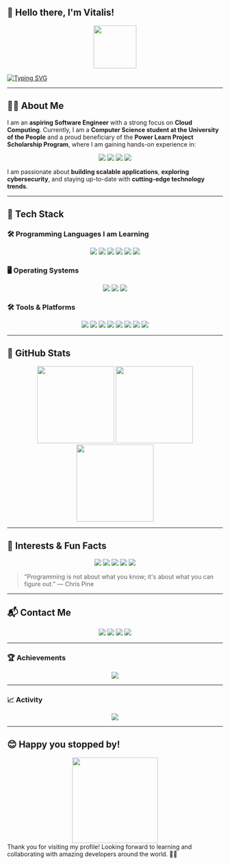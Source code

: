 ## 👋 Hello there, I'm Vitalis!  
<div id="header" align="center">
  <img src="https://i.giphy.com/media/Q8xuJjjxQHHJdHn7gJ/giphy.gif" width="100"/>
</div>

[![Typing SVG](https://readme-typing-svg.demolab.com/?lines=🚀+Welcome+to+My+GitHub+Profile!;🔥+Constantly+expanding+my+skill+set;💡+Staying+up+to+date+with+latest+trends!&center=true&width=1000&size=30&duration=3000&pause=1000)](https://git.io/typing-svg)

---

## 🧑‍💻 About Me  
I am an **aspiring Software Engineer** with a strong focus on **Cloud Computing**. Currently, I am a **Computer Science student at the University of the People** and a proud beneficiary of the **Power Learn Project Scholarship Program**, where I am gaining hands-on experience in:

<div align="center">
  <a href="#"><img src="https://img.shields.io/badge/Web%20Development-0C9CEE?style=for-the-badge&logo=javascript&logoColor=white"></a>
  <a href="#"><img src="https://img.shields.io/badge/Python-FFD43B?style=for-the-badge&logo=python&logoColor=blue"></a>
  <a href="#"><img src="https://img.shields.io/badge/SQL-4479A1?style=for-the-badge&logo=postgresql&logoColor=white"></a>
  <a href="#"><img src="https://img.shields.io/badge/Startups%20&%20Entrepreneurship-FF5733?style=for-the-badge&logo=rocket&logoColor=white"></a>
</div>

I am passionate about **building scalable applications**, **exploring cybersecurity**, and staying up-to-date with **cutting-edge technology trends**.  
 

---

## 🔧 Tech Stack  

### 🛠 Programming Languages I am Learning  
<div align="center">
  <a href="#"><img src="https://img.shields.io/badge/Rust-000000?style=for-the-badge&logo=rust&logoColor=white"></a>
  <a href="#"><img src="https://img.shields.io/badge/Python-1E88E5?style=for-the-badge&logo=python&logoColor=white"></a>
  <a href="#"><img src="https://img.shields.io/badge/SQL-4DB33D?style=for-the-badge&logo=postgresql&logoColor=white"></a>
  <a href="#"><img src="https://img.shields.io/badge/Java-ED8B00?style=for-the-badge&logo=java&logoColor=white"></a>
  <a href="#"><img src="https://img.shields.io/badge/JavaScript-F7DF1E?style=for-the-badge&logo=javascript&logoColor=black"></a>
  <a href="#"><img src="https://img.shields.io/badge/HTML%20&%20CSS-E34F26?style=for-the-badge&logo=html5&logoColor=white"></a>
</div>

### 🖥️ Operating Systems  
<div align="center">
  <a href="#"><img src="https://img.shields.io/badge/Linux%20(Ubuntu)-FCC624?style=for-the-badge&logo=ubuntu&logoColor=white"></a>
  <a href="#"><img src="https://img.shields.io/badge/Windows-0078D6?style=for-the-badge&logo=windows&logoColor=white"></a>
  <a href="#"><img src="https://img.shields.io/badge/macOS-999999?style=for-the-badge&logo=apple&logoColor=white"></a>
</div>

### 🛠 Tools & Platforms  
<div align="center">
  <a href="#"><img src="https://img.shields.io/badge/Git%20&%20GitHub-F05032?style=for-the-badge&logo=git&logoColor=white"></a>
  <a href="#"><img src="https://img.shields.io/badge/Docker-2496ED?style=for-the-badge&logo=docker&logoColor=white"></a>
  <a href="#"><img src="https://img.shields.io/badge/VS%20Code-007ACC?style=for-the-badge&logo=visualstudiocode&logoColor=white"></a>
  <a href="#"><img src="https://img.shields.io/badge/Multipass-555555?style=for-the-badge&logo=ubuntu&logoColor=white"></a>
  <a href="#"><img src="https://img.shields.io/badge/Trello-0081CB?style=for-the-badge&logo=trello&logoColor=white"></a>
  <a href="#"><img src="https://img.shields.io/badge/Asana-E54F6D?style=for-the-badge&logo=asana&logoColor=white"></a>
  <a href="#"><img src="https://img.shields.io/badge/Jira-0052CC?style=for-the-badge&logo=jira&logoColor=white"></a>
  <a href="#"><img src="https://img.shields.io/badge/Discord-7396DA?style=for-the-badge&logo=discord&logoColor=white"></a>
</div>

---

## 🚀 GitHub Stats  
<div align="center">
  <img src="https://github-readme-stats.vercel.app/api?username=Vitalisn4&show_icons=true&theme=dark" height="180">
  <img src="https://github-readme-stats.vercel.app/api/top-langs?username=Vitalisn4&layout=compact&theme=dark" height="180">
</div>

<div align="center">
  <img src="https://streak-stats.demolab.com/?user=Vitalisn4&theme=dark&hide_border=true" height="180">
</div>

---

## 🌟 Interests & Fun Facts  
<div align="center">
  <a href="#"><img src="https://img.shields.io/badge/Gaming-FF0000?style=for-the-badge&logo=playstation&logoColor=white"></a>
  <a href="#"><img src="https://img.shields.io/badge/Tech%20Blogs-4A90E2?style=for-the-badge&logo=medium&logoColor=white"></a>
  <a href="#"><img src="https://img.shields.io/badge/Open%20Source%20Contributions-2EC866?style=for-the-badge&logo=github&logoColor=white"></a>
  <a href="#"><img src="https://img.shields.io/badge/Tech%20Podcasts-FFC300?style=for-the-badge&logo=spotify&logoColor=white"></a>
  <a href="#"><img src="https://img.shields.io/badge/Running-FF4500?style=for-the-badge&logo=strava&logoColor=white"></a>
</div>

> "Programming is not about what you know; it's about what you can figure out." — Chris Pine  

---

## 📬 Contact Me  
<div align="center">
  <a href="mailto:ngamvitalisyuh@gmail.com"><img src="https://img.shields.io/badge/Gmail-D14836?style=for-the-badge&logo=gmail&logoColor=white"></a>
  <a href="https://www.linkedin.com/in/ngam-vitalis"><img src="https://img.shields.io/badge/LinkedIn-0077B5?style=for-the-badge&logo=linkedin&logoColor=white"></a>
  <a href="https://discordapp.com/users/1282738167610609716"><img src="https://img.shields.io/badge/Discord-5865F2?style=for-the-badge&logo=discord&logoColor=white"></a>
  <a href="tel:+237671360235"><img src="https://img.shields.io/badge/WhatsApp-25D366?style=for-the-badge&logo=whatsapp&logoColor=white"></a>
</div>

---

### 🏆 Achievements  
<div align="center">
  <img src="https://github-profile-trophy.vercel.app/?username=Vitalisn4&theme=nord&margin-w=8&margin-h=8&no-bg=false&no-frame=true">
</div>

---

### 📈 Activity  
<div align="center">
  <img src="https://github-readme-activity-graph.vercel.app/graph?username=Vitalisn4&radius=16&theme=react&area=true&hide_border=true">
</div>

---

## 😊 **Happy you stopped by!**
<div align="center">
  <img src="https://media.giphy.com/media/xT9IgG50Fb7Mi0prBC/giphy.gif" width="200">
</div>
Thank you for visiting my profile! Looking forward to learning and collaborating with amazing developers around the world. 🚀✨

